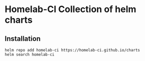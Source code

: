 # Homelab-CI Collection of helm charts

## Installation

```console
helm repo add homelab-ci https://homelab-ci.github.io/charts
helm search homelab-ci
```

